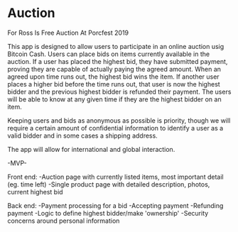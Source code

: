 # Auction
For Ross Is Free Auction At Porcfest 2019

This app is designed to allow users to participate in an online auction usig Bitcoin Cash.  Users can place bids on items currently available in the auction.  If a user has placed the highest bid, they have submitted payment, proving they are capable of actually paying the agreed amount.  When an agreed upon time runs out, the highest bid wins the item.  If another user places a higher bid before the time runs out, that user is now the highest bidder and the previous highest bidder is refunded their payment.  The users will be able to know at any given time if they are the highest bidder on an item.

Keeping users and bids as anonymous as possible is priority, though we will require a certain amount of confidential information to identify a user as a valid bidder and in some cases a shipping address.

The app will allow for international and global interaction.

-MVP-

Front end:
-Auction page with currently listed items, most important detail (eg. time left)
-Single product page with detailed description, photos, current highest bid

Back end:
-Payment processing for a bid
	-Accepting payment
	-Refunding payment
-Logic to define highest bidder/make 'ownership'
-Security concerns around personal information
